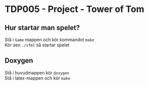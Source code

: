 # TDP005 - Project - Tower of Tom

## Hur startar man spelet?
Stå i `Game` mappen och kör kommandot `make`  
Kör sen `./sfml` så startar spelet


## Doxygen
Stå i huvudmappen kör `doxygen`  
Stå i latex-mappen och kör `make`  